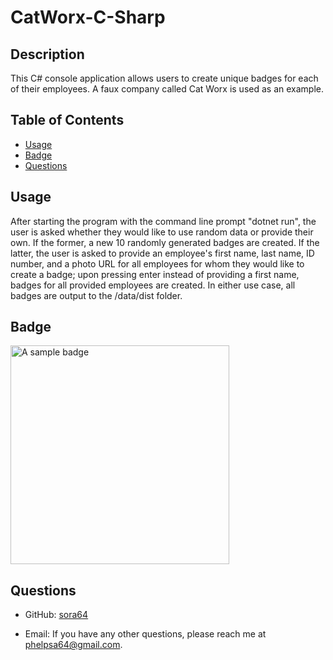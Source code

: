 
  # CatWorx-C-Sharp

  ## Description

  This C# console application allows users to create unique badges for each of their employees. A faux company called Cat Worx is used as an example.

  ## Table of Contents

  - [Usage](#usage)
  - [Badge](#badge)
  - [Questions](#questions)

  ## Usage

  After starting the program with the command line prompt "dotnet run", the user is asked whether they would like to use random data or provide their own. If the former, a new 10 randomly generated badges are created. If the latter, the user is asked to provide an employee's first name, last name, ID number, and a photo URL for all employees for whom they would like to create a badge; upon pressing enter instead of providing a first name, badges for all provided employees are created. In either use case, all badges are output to the /data/dist folder.

  ## Badge
  <img src="data/employeeBadge.png" alt="A sample badge" width="350"/>


  ## Questions

  - GitHub: [sora64](https://github.com/sora64/)

  - Email: If you have any other questions, please reach me at [phelpsa64@gmail.com](mailto:phelpsa64@gmail.com).


  